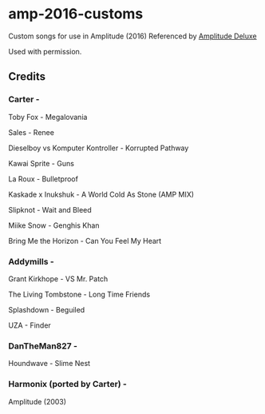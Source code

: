# amp-2016-customs

Custom songs for use in Amplitude (2016) Referenced by [Amplitude Deluxe](https://github.com/hmxmilohax/Amplitude-2016-Deluxe)

Used with permission.

## Credits

### Carter -

Toby Fox - Megalovania

Sales - Renee

Dieselboy vs Komputer Kontroller - Korrupted Pathway

Kawai Sprite - Guns

La Roux - Bulletproof

Kaskade x Inukshuk - A World Cold As Stone (AMP MIX)

Slipknot - Wait and Bleed

Miike Snow - Genghis Khan

Bring Me the Horizon - Can You Feel My Heart

### Addymills -

Grant Kirkhope - VS Mr. Patch

The Living Tombstone - Long Time Friends

Splashdown - Beguiled

UZA - Finder

### DanTheMan827 -

Houndwave - Slime Nest

### Harmonix (ported by Carter) - 

Amplitude (2003)
